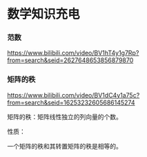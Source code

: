 # 数学知识充电

### 范数



https://www.bilibili.com/video/BV1hT4y1g7Rp?from=search&seid=2627648653856879870

### 矩阵的秩

https://www.bilibili.com/video/BV1dC4y1a75c?from=search&seid=16253232605686145274

矩阵的秩：矩阵线性独立的列向量的个数。

性质：

一个矩阵的秩和其转置矩阵的秩是相等的。